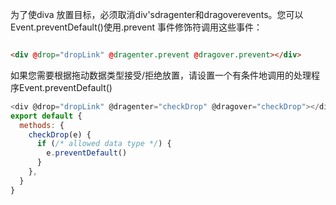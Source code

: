 

为了使diva 放置目标，必须取消div'sdragenter和dragoverevents。您可以Event.preventDefault()使用.prevent 事件修饰符调用这些事件：

```html

<div @drop="dropLink" @dragenter.prevent @dragover.prevent></div>
```

如果您需要根据拖动数据类型接受/拒绝放置，请设置一个有条件地调用的处理程序Event.preventDefault()

```js
<div @drop="dropLink" @dragenter="checkDrop" @dragover="checkDrop"></div>
export default {
  methods: {
    checkDrop(e) {
      if (/* allowed data type */) {
        e.preventDefault()
      }
    },
  }
}
```